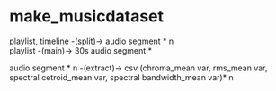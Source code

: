 # make_musicdataset
playlist, timeline -(split)-> audio segment * n  
playlist -(main)-> 30s audio segment * 

audio segment * n -(extract)-> csv (chroma_mean var, rms_mean var, spectral cetroid_mean var, spectral bandwidth_mean var)* n

